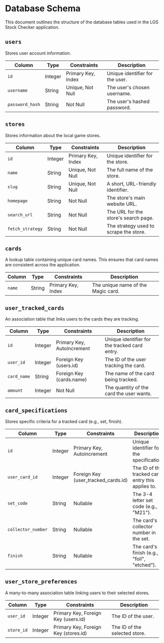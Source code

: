 # Database Schema

This document outlines the structure of the database tables used in the LGS Stock Checker application.

## `users`

Stores user account information.

| Column        | Type    | Constraints              | Description                               |
|---------------|---------|--------------------------|-------------------------------------------|
| `id`          | Integer | Primary Key, Index       | Unique identifier for the user.           |
| `username`      | String  | Unique, Not Null         | The user's chosen username.               |
| `password_hash` | String  | Not Null                 | The user's hashed password.               |

## `stores`

Stores information about the local game stores.

| Column         | Type    | Constraints              | Description                               |
|----------------|---------|--------------------------|-------------------------------------------|
| `id`           | Integer | Primary Key, Index       | Unique identifier for the store.          |
| `name`         | String  | Unique, Not Null         | The full name of the store.               |
| `slug`         | String  | Unique, Not Null         | A short, URL-friendly identifier.         |
| `homepage`     | String  | Not Null                 | The store's main website URL.             |
| `search_url`   | String  | Not Null                 | The URL for the store's search page.      |
| `fetch_strategy` | String  | Not Null                 | The strategy used to scrape the store.    |

## `cards`

A lookup table containing unique card names. This ensures that card names are consistent across the application.

| Column | Type   | Constraints        | Description                       |
|--------|--------|--------------------|-----------------------------------|
| `name` | String | Primary Key, Index | The unique name of the Magic card. |

## `user_tracked_cards`

An association table that links users to the cards they are tracking.

| Column      | Type    | Constraints              | Description                               |
|-------------|---------|--------------------------|-------------------------------------------|
| `id`        | Integer | Primary Key, Autoincrement | Unique identifier for the tracked card entry. |
| `user_id`   | Integer | Foreign Key (users.id)   | The ID of the user tracking the card.     |
| `card_name` | String  | Foreign Key (cards.name) | The name of the card being tracked.       |
| `amount`    | Integer | Not Null                 | The quantity of the card the user wants.  |

## `card_specifications`

Stores specific criteria for a tracked card (e.g., set, finish).

| Column             | Type    | Constraints                           | Description                               |
|--------------------|---------|---------------------------------------|-------------------------------------------|
| `id`               | Integer | Primary Key, Autoincrement            | Unique identifier for the specification.  |
| `user_card_id`     | Integer | Foreign Key (user_tracked_cards.id)   | The ID of the tracked card entry this applies to. |
| `set_code`         | String  | Nullable                              | The 3-4 letter set code (e.g., "M21").    |
| `collector_number` | String  | Nullable                              | The card's collector number in the set.   |
| `finish`           | String  | Nullable                              | The card's finish (e.g., "foil", "etched"). |

## `user_store_preferences`

A many-to-many association table linking users to their selected stores.

| Column     | Type    | Constraints              | Description                               |
|------------|---------|--------------------------|-------------------------------------------|
| `user_id`  | Integer | Primary Key, Foreign Key (users.id) | The ID of the user.              |
| `store_id` | Integer | Primary Key, Foreign Key (stores.id) | The ID of the selected store.    |
